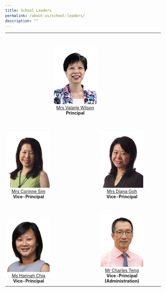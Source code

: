 ```yaml
---
title: School Leaders
permalink: /about-us/school-leaders/
description: ""
---
```

<table cellpadding="5" cellspacing="0" border="0" width="100%">
  <tbody>
  </tbody>
  <tbody>
    <tr>
      <td style="text-align: center;" valign="bottom" align="center">&nbsp;</td>
      <td style="text-align: center;" valign="bottom" align="center"><p>&nbsp;</p>
        <img alt="Corinne-Sim.jpg" src="/images/Others/SL-P-VWilson.jpg"><br>
        <a target="" href="mailto:Valarie_koh@schools.gov.sg">Mrs Valarie Wilson</a><br>
      <b>Principal </b></td>
      <td style="text-align: center;" valign="bottom" align="center"><p>&nbsp;</p></td>
      <td valign="bottom" align="center">&nbsp;</td>
    </tr>
    <tr>
      <td style="text-align: center;" valign="bottom" align="center"><p>&nbsp;</p>
        <img alt="Corinne-Sim.jpg" src="/images/Others/SL-VP-CSim.jpg"><br>
        <a target="" href="mailto:Corinne_SIM@schools.gov.sg">Mrs Corinne Sim </a><br>
        <b>Vice-Principal </b></td>
      <td style="text-align: center;" valign="bottom" align="center">&nbsp;</td>
      <td style="text-align: center;" valign="bottom" align="center"><p>&nbsp;</p>
        <img alt="Diana-Goh.jpg" src="/images/Others/SL-VP-DGoh.jpg"><br>
        <a target="" href="mailto:Diana_TAN@schools.gov.sg">Mrs Diana Goh </a><br>
        <b>Vice-Principal </b></td>
      <td valign="bottom" align="center">&nbsp;</td>
    </tr>
    <tr>
      <td style="text-align: center;" valign="bottom" align="center"><p>&nbsp;</p>
        <img alt="Corinne-Sim.jpg" src="/images/Others/SL-VP-HChia.png"><br>
        <a target="" href="mailto:hannah_chia@schools.gov.sg">Ms Hannah Chia</a><br>
        <b>Vice-Principal </b></td>
      <td style="text-align: center;" valign="bottom" align="center">&nbsp;</td>
      <td style="text-align: center;" valign="bottom" align="center"><p>&nbsp;</p>
        <img alt="Diana-Goh.jpg" src="/images/Others/SL-VP-CTeng.png"><br>
        <a target="" href="mailto:teng_tat_meng_charles@schools.gov.sg">Mr Charles Teng</a><br>
        <b>Vice-Principal (Administration)</b></td>
      <td valign="bottom" align="center">&nbsp;</td>
    </tr>
    <tr>
      <td style="text-align: center;" valign="top" align="center" width="30%"></td>
      <td style="text-align: center;" valign="top" align="center" width="30%"></td>
      <td style="text-align: center;" valign="top" align="center" width="30%"></td>
      <td style="text-align: center;" valign="top" align="center" width="10%"></td>
    </tr>
  </tbody>
</table>
